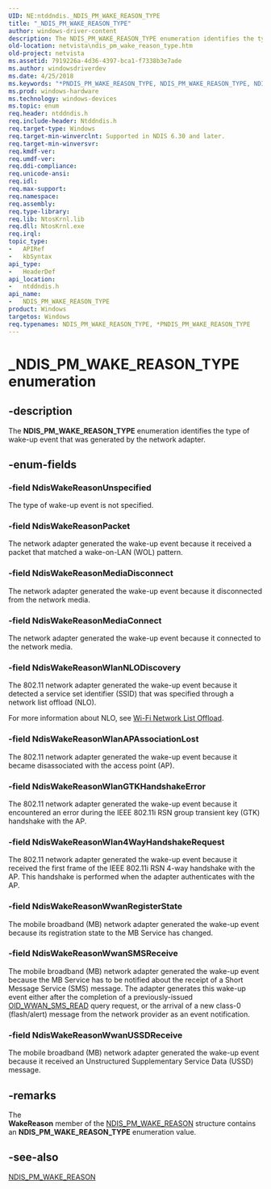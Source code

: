 ```yaml
---
UID: NE:ntddndis._NDIS_PM_WAKE_REASON_TYPE
title: "_NDIS_PM_WAKE_REASON_TYPE"
author: windows-driver-content
description: The NDIS_PM_WAKE_REASON_TYPE enumeration identifies the type of wake-up event that was generated by the network adapter.
old-location: netvista\ndis_pm_wake_reason_type.htm
old-project: netvista
ms.assetid: 7919226a-4d36-4397-bca1-f7338b3e7ade
ms.author: windowsdriverdev
ms.date: 4/25/2018
ms.keywords: "*PNDIS_PM_WAKE_REASON_TYPE, NDIS_PM_WAKE_REASON_TYPE, NDIS_PM_WAKE_REASON_TYPE enumeration [Network Drivers Starting with Windows Vista], NdisWakeReasonMediaConnect, NdisWakeReasonMediaDisconnect, NdisWakeReasonPacket, NdisWakeReasonUnspecified, NdisWakeReasonWlan4WayHandshakeRequest, NdisWakeReasonWlanAPAssociationLost, NdisWakeReasonWlanGTKHandshakeError, NdisWakeReasonWlanNLODiscovery, NdisWakeReasonWwanRegisterState, NdisWakeReasonWwanSMSReceive, NdisWakeReasonWwanUSSDReceive, PNDIS_PM_WAKE_REASON_TYPE, PNDIS_PM_WAKE_REASON_TYPE enumeration pointer [Network Drivers Starting with Windows Vista], _NDIS_PM_WAKE_REASON_TYPE, netvista.ndis_pm_wake_reason_type, ntddndis/NDIS_PM_WAKE_REASON_TYPE, ntddndis/NdisWakeReasonMediaConnect, ntddndis/NdisWakeReasonMediaDisconnect, ntddndis/NdisWakeReasonPacket, ntddndis/NdisWakeReasonUnspecified, ntddndis/NdisWakeReasonWlan4WayHandshakeRequest, ntddndis/NdisWakeReasonWlanAPAssociationLost, ntddndis/NdisWakeReasonWlanGTKHandshakeError, ntddndis/NdisWakeReasonWlanNLODiscovery, ntddndis/NdisWakeReasonWwanRegisterState, ntddndis/NdisWakeReasonWwanSMSReceive, ntddndis/NdisWakeReasonWwanUSSDReceive, ntddndis/PNDIS_PM_WAKE_REASON_TYPE"
ms.prod: windows-hardware
ms.technology: windows-devices
ms.topic: enum
req.header: ntddndis.h
req.include-header: Ntddndis.h
req.target-type: Windows
req.target-min-winverclnt: Supported in NDIS 6.30 and later.
req.target-min-winversvr: 
req.kmdf-ver: 
req.umdf-ver: 
req.ddi-compliance: 
req.unicode-ansi: 
req.idl: 
req.max-support: 
req.namespace: 
req.assembly: 
req.type-library: 
req.lib: NtosKrnl.lib
req.dll: NtosKrnl.exe
req.irql: 
topic_type:
-	APIRef
-	kbSyntax
api_type:
-	HeaderDef
api_location:
-	ntddndis.h
api_name:
-	NDIS_PM_WAKE_REASON_TYPE
product: Windows
targetos: Windows
req.typenames: NDIS_PM_WAKE_REASON_TYPE, *PNDIS_PM_WAKE_REASON_TYPE
---
```


# _NDIS_PM_WAKE_REASON_TYPE enumeration


## -description



The <b>NDIS_PM_WAKE_REASON_TYPE</b> enumeration identifies the type of wake-up event that was generated by the network adapter.




## -enum-fields




### -field NdisWakeReasonUnspecified

The type of wake-up event is not specified.


### -field NdisWakeReasonPacket

The network adapter generated the wake-up event because it received a packet that matched a wake-on-LAN (WOL) pattern.


### -field NdisWakeReasonMediaDisconnect

The network adapter generated the wake-up event because it disconnected from the network media.


### -field NdisWakeReasonMediaConnect

The network adapter generated the wake-up event because it connected to the network media.


### -field NdisWakeReasonWlanNLODiscovery

The 802.11 network adapter generated the wake-up event because it detected a service set identifier (SSID) that was specified through a network list offload (NLO). 

For more information about NLO, see <a href="https://msdn.microsoft.com/528838AA-4002-4923-A71B-37ADEE9B8D07">Wi-Fi Network List Offload</a>.


### -field NdisWakeReasonWlanAPAssociationLost

The 802.11 network adapter generated the wake-up event because it became disassociated with the access point (AP).


### -field NdisWakeReasonWlanGTKHandshakeError

The 802.11 network adapter generated the wake-up event because it encountered an error during the IEEE 802.11i RSN group transient key (GTK) handshake with the AP.


### -field NdisWakeReasonWlan4WayHandshakeRequest

The 802.11 network adapter generated the wake-up event because it received the first frame of the IEEE 802.11i RSN 4-way handshake with the AP. This handshake is performed when the adapter authenticates with the AP.


### -field NdisWakeReasonWwanRegisterState

The mobile broadband (MB) network adapter generated the wake-up event because its registration state to the MB Service has changed.


### -field NdisWakeReasonWwanSMSReceive

The mobile broadband (MB) network adapter generated the wake-up event because the MB Service has to be notified about the receipt of a Short Message Service (SMS) message. The adapter generates this wake-up event either after the completion of a previously-issued <a href="https://msdn.microsoft.com/library/windows/hardware/ff569839">OID_WWAN_SMS_READ</a> query request, or the arrival of a new class-0 (flash/alert) message from the network provider as an event notification.


### -field NdisWakeReasonWwanUSSDReceive

The mobile broadband (MB) network adapter generated the wake-up event because it received an Unstructured Supplementary Service Data (USSD) message.


## -remarks



The  
    <b>WakeReason</b> member of the 
    <a href="https://msdn.microsoft.com/library/windows/hardware/hh451605">NDIS_PM_WAKE_REASON</a> structure contains an <b>NDIS_PM_WAKE_REASON_TYPE</b> enumeration value.




## -see-also




<a href="https://msdn.microsoft.com/library/windows/hardware/hh451605">NDIS_PM_WAKE_REASON</a>
 

 

